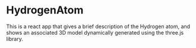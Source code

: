 # HydrogenAtom
This is a react app that gives a brief description of the Hydrogen atom, and shows an associated 3D model dynamically generated using the three.js library.
